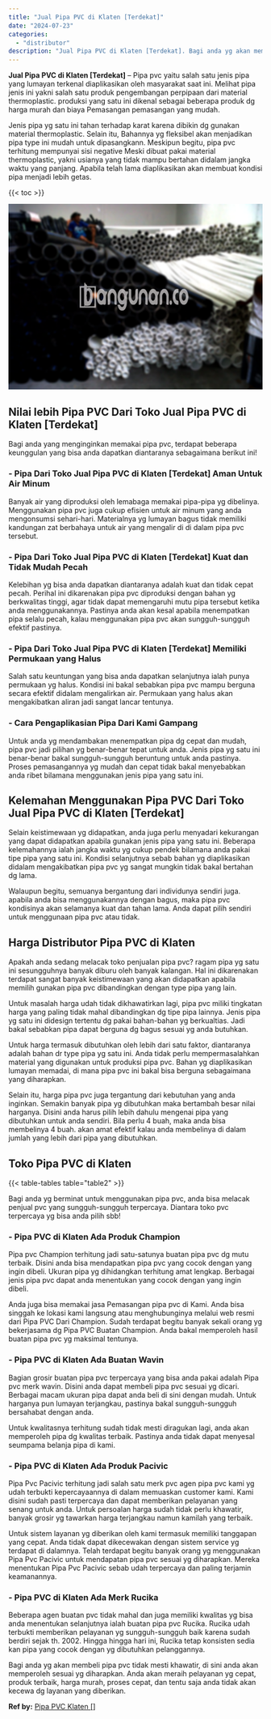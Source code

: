 ```yaml
---
title: "Jual Pipa PVC di Klaten [Terdekat]"
date: "2024-07-23"
categories: 
  - "distributor"
description: "Jual Pipa PVC di Klaten [Terdekat]. Bagi anda yg akan membeli pipa pvc tidak mesti khawatir, di sini anda akan memperoleh sesuai yg diharapkan. Anda akan mer..."
---
```


**Jual Pipa PVC di Klaten \[Terdekat\]** – Pipa pvc yaitu salah satu jenis pipa yang lumayan terkenal diaplikasikan oleh masyarakat saat ini. Melihat pipa jenis ini yakni salah satu produk pengembangan perpipaan dari material thermoplastic. produksi yang satu ini dikenal sebagai beberapa produk dg harga murah dan biaya Pemasangan pemasangan yang mudah.

Jenis pipa yg satu ini tahan terhadap karat karena dibikin dg gunakan material thermoplastic. Selain itu, Bahannya yg fleksibel akan menjadikan pipa type ini mudah untuk dipasangkann. Meskipun begitu, pipa pvc terhitung mempunyai sisi negative Meski dibuat pakai material thermoplastic, yakni usianya yang tidak mampu bertahan didalam jangka waktu yang panjang. Apabila telah lama diaplikasikan akan membuat kondisi pipa menjadi lebih getas.

{{< toc >}}

![Jual Pipa PVC di Klaten [Terdekat]](/images/jaul-pipa-pvc-10.png)

## Nilai lebih Pipa PVC Dari Toko Jual Pipa PVC di Klaten \[Terdekat\]

Bagi anda yang menginginkan memakai pipa pvc, terdapat beberapa keunggulan yang bisa anda dapatkan diantaranya sebagaimana berikut ini!

### \- Pipa Dari Toko Jual Pipa PVC di Klaten \[Terdekat\] Aman Untuk Air Minum

Banyak air yang diproduksi oleh lemabaga memakai pipa-pipa yg dibelinya. Menggunakan pipa pvc juga cukup efisien untuk air minum yang anda mengonsumsi sehari-hari. Materialnya yg lumayan bagus tidak memiliki kandungan zat berbahaya untuk air yang mengalir di di dalam pipa pvc tersebut.

### \- Pipa Dari Toko Jual Pipa PVC di Klaten \[Terdekat\] Kuat dan Tidak Mudah Pecah

Kelebihan yg bisa anda dapatkan diantaranya adalah kuat dan tidak cepat pecah. Perihal ini dikarenakan pipa pvc diproduksi dengan bahan yg berkwalitas tinggi, agar tidak dapat memengaruhi mutu pipa tersebut ketika anda menggunakannya. Pastinya anda akan kesal apabila menempatkan pipa selalu pecah, kalau menggunakan pipa pvc akan sungguh-sungguh efektif pastinya.

### \- Pipa Dari Toko Jual Pipa PVC di Klaten \[Terdekat\] Memiliki Permukaan yang Halus

Salah satu keuntungan yang bisa anda dapatkan selanjutnya ialah punya permukaan yg halus. Kondisi ini bakal sebabkan pipa pvc mampu berguna secara efektif didalam mengalirkan air. Permukaan yang halus akan mengakibatkan aliran jadi sangat lancar tentunya.

### \- Cara Pengaplikasian Pipa Dari Kami Gampang

Untuk anda yg mendambakan menempatkan pipa dg cepat dan mudah, pipa pvc jadi pilihan yg benar-benar tepat untuk anda. Jenis pipa yg satu ini benar-benar bakal sungguh-sungguh beruntung untuk anda pastinya. Proses pemasangannya yg mudah dan cepat tidak bakal menyebabkan anda ribet bilamana menggunakan jenis pipa yang satu ini.

## Kelemahan Menggunakan Pipa PVC Dari Toko Jual Pipa PVC di Klaten \[Terdekat\]

Selain keistimewaan yg didapatkan, anda juga perlu menyadari kekurangan yang dapat didapatkan apabila gunakan jenis pipa yang satu ini. Beberapa kelemahannya ialah jangka waktu yg cukup pendek bilamana anda pakai tipe pipa yang satu ini. Kondisi selanjutnya sebab bahan yg diaplikasikan didalam mengakibatkan pipa pvc yg sangat mungkin tidak bakal bertahan dg lama.

Walaupun begitu, semuanya bergantung dari individunya sendiri juga. apabila anda bisa menggunakannya dengan bagus, maka pipa pvc kondisinya akan selamanya kuat dan tahan lama. Anda dapat pilih sendiri untuk menggunaan pipa pvc atau tidak.

## Harga Distributor Pipa PVC di Klaten

Apakah anda sedang melacak toko penjualan pipa pvc? ragam pipa yg satu ini sesungguhnya banyak diburu oleh banyak kalangan. Hal ini dikarenakan terdapat sangat banyak keistimewaan yang akan didapatkan apabila memilih gunakan pipa pvc dibandingkan dengan type pipa yang lain.

Untuk masalah harga udah tidak dikhawatirkan lagi, pipa pvc miliki tingkatan harga yang paling tidak mahal dibandingkan dg tipe pipa lainnya. Jenis pipa yg satu ini didesign tertentu dg pakai bahan-bahan yg berkualtias. Jadi bakal sebabkan pipa dapat berguna dg bagus sesuai yg anda butuhkan.

Untuk harga termasuk dibutuhkan oleh lebih dari satu faktor, diantaranya adalah bahan dr type pipa yg satu ini. Anda tidak perlu mempermasalahkan material yang digunakan untuk produksi pipa pvc. Bahan yg diaplikasikan lumayan memadai, di mana pipa pvc ini bakal bisa berguna sebagaimana yang diharapkan.

Selain itu, harga pipa pvc juga tergantung dari kebutuhan yang anda inginkan. Semakin banyak pipa yg dibutuhkan maka bertambah besar nilai harganya. Disini anda harus pilih lebih dahulu mengenai pipa yang dibutuhkan untuk anda sendiri. Bila perlu 4 buah, maka anda bisa membelinya 4 buah. akan amat efektif kalau anda membelinya di dalam jumlah yang lebih dari pipa yang dibutuhkan.

## Toko Pipa PVC di Klaten

{{< table-tables table="table2" >}}

Bagi anda yg berminat untuk menggunakan pipa pvc, anda bisa melacak penjual pvc yang sungguh-sungguh terpercaya. Diantara toko pvc terpercaya yg bisa anda pilih sbb!

### \- Pipa PVC di Klaten Ada Produk Champion

Pipa pvc Champion terhitung jadi satu-satunya buatan pipa pvc dg mutu terbaik. Disini anda bisa mendapatkan pipa pvc yang cocok dengan yang ingin dibeli. Ukuran pipa yg dihidangkan terhitung amat lengkap. Berbagai jenis pipa pvc dapat anda menentukan yang cocok dengan yang ingin dibeli.

Anda juga bisa memakai jasa Pemasangan pipa pvc di Kami. Anda bisa singgah ke lokasi kami langsung atau menghubunginya melalui web resmi dari Pipa PVC Dari Champion. Sudah terdapat begitu banyak sekali orang yg bekerjasama dg Pipa PVC Buatan Champion. Anda bakal memperoleh hasil buatan pipa pvc yg maksimal tentunya.

### \- Pipa PVC di Klaten Ada Buatan Wavin

Bagian grosir buatan pipa pvc terpercaya yang bisa anda pakai adalah Pipa pvc merk wavin. Disini anda dapat membeli pipa pvc sesuai yg dicari. Berbagai macam ukuran pipa dapat anda beli di sini dengan mudah. Untuk harganya pun lumayan terjangkau, pastinya bakal sungguh-sungguh bersahabat dengan anda.

Untuk kwalitasnya terhitung sudah tidak mesti diragukan lagi, anda akan memperoleh pipa dg kwalitas terbaik. Pastinya anda tidak dapat menyesal seumpama belanja pipa di kami.

### \- Pipa PVC di Klaten Ada Produk Pacivic

Pipa Pvc Pacivic terhitung jadi salah satu merk pvc agen pipa pvc kami yg udah terbukti kepercayaannya di dalam memuaskan customer kami. Kami disini sudah pasti terpercaya dan dapat memberikan pelayanan yang senang untuk anda. Untuk persoalan harga sudah tidak perlu khawatir, banyak grosir yg tawarkan harga terjangkau namun kamilah yang terbaik.

Untuk sistem layanan yg diberikan oleh kami termasuk memiliki tanggapan yang cepat. Anda tidak dapat dikecewakan dengan sistem service yg terdapat di dalamnya. Telah terdapat begitu banyak orang yg menggunakan Pipa Pvc Pacivic untuk mendapatan pipa pvc sesuai yg diharapkan. Mereka menentukan Pipa Pvc Pacivic sebab udah terpercaya dan paling terjamin keamanannya.

### \- Pipa PVC di Klaten Ada Merk Rucika

Beberapa agen buatan pvc tidak mahal dan juga memiliki kwalitas yg bisa anda menentukan selanjutnya ialah buatan pipa pvc Rucika. Rucika udah terbukti memberikan pelayanan yg sungguh-sungguh baik karena sudah berdiri sejak th. 2002. Hingga hingga hari ini, Rucika tetap konsisten sedia kan pipa yang cocok dengan yg dibutuhkan pelanggannya.

Bagi anda yg akan membeli pipa pvc tidak mesti khawatir, di sini anda akan memperoleh sesuai yg diharapkan. Anda akan meraih pelayanan yg cepat, produk terbaik, harga murah, proses cepat, dan tentu saja anda tidak akan kecewa dg layanan yang diberikan.

**Ref by:** [Pipa PVC Klaten []](https://id.wikipedia.org/wiki/Pipa)
